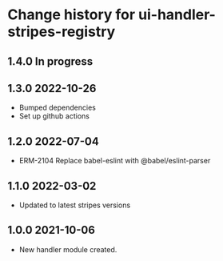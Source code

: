 # Change history for ui-handler-stripes-registry

## 1.4.0 In progress

## 1.3.0 2022-10-26
* Bumped dependencies
* Set up github actions

## 1.2.0 2022-07-04
* ERM-2104 Replace babel-eslint with @babel/eslint-parser

## 1.1.0 2022-03-02
* Updated to latest stripes versions
## 1.0.0 2021-10-06
 *  New handler module created.


